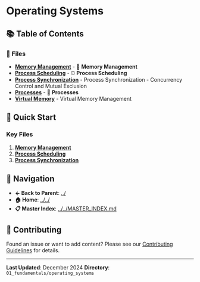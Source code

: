 # Operating Systems

## 📚 Table of Contents

### 📄 Files

- **[Memory Management](memory_management.md)** - 🧠 **Memory Management**
- **[Process Scheduling](process_scheduling.md)** - ⏰ **Process Scheduling**
- **[Process Synchronization](process_synchronization.md)** - Process Synchronization - Concurrency Control and Mutual Exclusion
- **[Processes](processes.md)** - 🔄 **Processes**
- **[Virtual Memory](virtual_memory.md)** - Virtual Memory Management

## 🚀 Quick Start

### Key Files
1. **[Memory Management](memory_management.md)**
1. **[Process Scheduling](process_scheduling.md)**
1. **[Process Synchronization](process_synchronization.md)**

## 🔗 Navigation

- **← Back to Parent**: [../](../)
- **🏠 Home**: [../../](../..)
- **📋 Master Index**: [../../MASTER_INDEX.md](../../..MASTER_INDEX.md)

## 🤝 Contributing

Found an issue or want to add content? Please see our [Contributing Guidelines](../../CONTRIBUTING.md) for details.

---

**Last Updated**: December 2024
**Directory**: `01_fundamentals/operating_systems`
